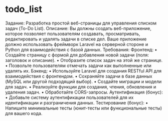 # todo_list

Задание: Разработка простой веб-страницы для управления списком задач (To-Do List).
Описание: Вы должны создать веб-приложение, которое позволяет пользователям создавать, просматривать, редактировать и удалять задачи в списке дел. Ваше приложение должно использовать фреймворк Laravel на серверной стороне и Python для взаимодействия с базой данных.
Требования:
Фронтенд:
•	Создайте страницу с формой для добавления новой задачи (поля: заголовок и описание).
•	Отобразите список задач на этой же странице.
•	Позвольте пользователям отмечать задачи как выполненные или удалять их.
Бэкенд:
•	Используйте Laravel для создания RESTful API для взаимодействия с фронтендом.
•	Сохраняйте задачи в базе данных (MySQL или другой подходящий выбор).
•	Создайте миграции и модели для задач.
•	Реализуйте функции для создания, чтения, обновления и удаления задач.
•	Обработайте CORS-запросы.
Аутентификация (бонус):
•	Добавьте систему аутентификации пользователей для их идентификации и разграничения данных.
Тестирование (бонус):
•	Напишите минимальные тесты (юнит-тесты или функциональные тесты) для вашего кода.
